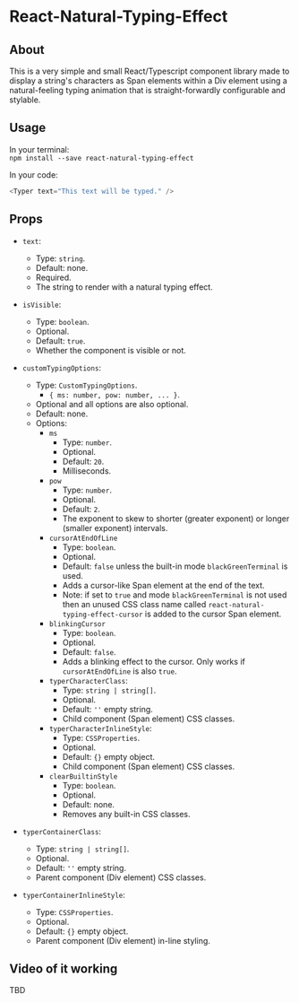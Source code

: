 # React-Natural-Typing-Effect

## About
This is a very simple and small React/Typescript component library made to display a string's characters as Span elements within a Div element using a natural-feeling typing animation that is straight-forwardly configurable and stylable.

## Usage

In your terminal: <br/>
`npm install --save react-natural-typing-effect`

In your code:
```javascript
<Typer text="This text will be typed." />
```

## Props

- `text`: 
  - Type: `string`.
  - Default: none.
  - Required.
  - The string to render with a natural typing effect.
  
- `isVisible`: 
  - Type: `boolean`.
  - Optional.
  - Default: `true`.
  - Whether the component is visible or not.

- `customTypingOptions`:
  - Type: `CustomTypingOptions`.
    - `{ ms: number, pow: number, ... }`.
  - Optional and all options are also optional.
  - Default: none.
  - Options:
    - `ms`
      - Type: `number`.
      - Optional.
      - Default: `20`.
      - Milliseconds.
    - `pow`
      - Type: `number`.
      - Optional.
      - Default: `2`.
      - The exponent to skew to shorter (greater exponent) or longer (smaller exponent) intervals.
    - `cursorAtEndOfLine`
      - Type: `boolean`.
      - Optional.
      - Default: `false` unless the built-in mode `blackGreenTerminal` is used.
      - Adds a cursor-like Span element at the end of the text.
      - Note: if set to `true` and mode `blackGreenTerminal` is not used then an unused CSS class name called `react-natural-typing-effect-cursor` is added to the cursor Span element. 
    - `blinkingCursor`
      - Type: `boolean`.
      - Optional.
      - Default: `false`.
      - Adds a blinking effect to the cursor. Only works if `cursorAtEndOfLine` is also `true`.
    - `typerCharacterClass`:
      - Type: `string | string[]`.
      - Optional.
      - Default: `''` empty string.
      - Child component (Span element) CSS classes.
    - `typerCharacterInlineStyle`:
      - Type: `CSSProperties`.
      - Optional.
      - Default: `{}` empty object.
      - Child component (Span element) CSS classes.
    - `clearBuiltinStyle`
      - Type: `boolean`.
      - Optional.
      - Default: none.
      - Removes any built-in CSS classes.
  
- `typerContainerClass`:
  - Type: `string | string[]`.
  - Optional.
  - Default: `''` empty string.
  - Parent component (Div element) CSS classes.

- `typerContainerInlineStyle`:
  - Type: `CSSProperties`.
  - Optional.
  - Default: `{}` empty object.
  - Parent component (Div element) in-line styling.

## Video of it working

TBD

